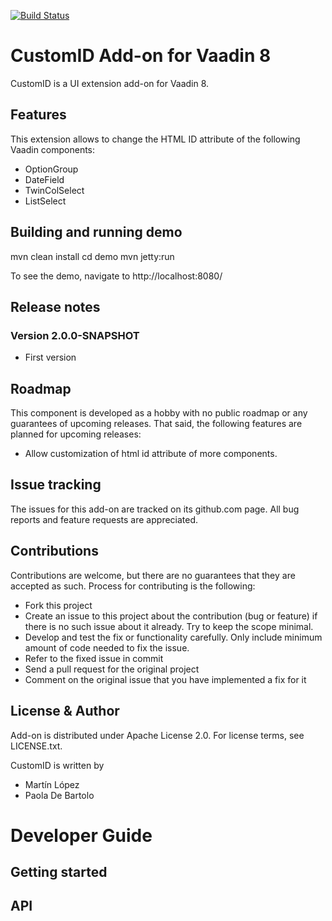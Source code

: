 [![Build Status](https://jenkins.flowingcode.com/job/CustomID-addon/badge/icon)](https://jenkins.flowingcode.com/job/CustomID-addon)

# CustomID Add-on for Vaadin 8

CustomID is a UI extension add-on for Vaadin 8. 

## Features

This extension allows to change the HTML ID attribute of the following Vaadin components:

- OptionGroup
- DateField
- TwinColSelect
- ListSelect

## Building and running demo

mvn clean install
cd demo
mvn jetty:run

To see the demo, navigate to http://localhost:8080/

## Release notes

### Version 2.0.0-SNAPSHOT
- First version

## Roadmap

This component is developed as a hobby with no public roadmap or any guarantees of upcoming releases. That said, the following features are planned for upcoming releases:
- Allow customization of html id attribute of more components.

## Issue tracking

The issues for this add-on are tracked on its github.com page. All bug reports and feature requests are appreciated. 

## Contributions

Contributions are welcome, but there are no guarantees that they are accepted as such. Process for contributing is the following:
- Fork this project
- Create an issue to this project about the contribution (bug or feature) if there is no such issue about it already. Try to keep the scope minimal.
- Develop and test the fix or functionality carefully. Only include minimum amount of code needed to fix the issue.
- Refer to the fixed issue in commit
- Send a pull request for the original project
- Comment on the original issue that you have implemented a fix for it

## License & Author

Add-on is distributed under Apache License 2.0. For license terms, see LICENSE.txt.

CustomID is written by 

- Martín López
- Paola De Bartolo	

# Developer Guide

## Getting started

<To be completed>

## API

<To be completed>
